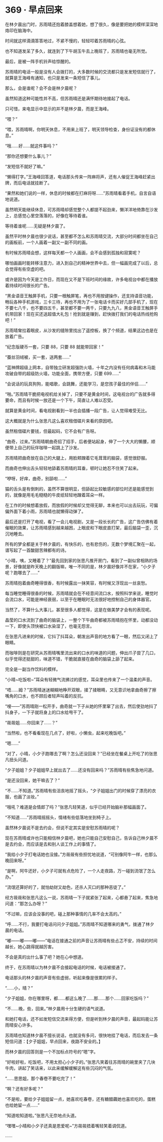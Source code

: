 # 369 · 早点回来

在林夕晨出门时，苏雨晴还抱着膝盖想着她，想了很久，像是要把她的模样深深地烙印在脑海中。

时间就这样滴滴答答地过，不紧不慢的，轻轻叩着苏雨晴的心弦。

也不知道发呆了多久，就连到了下午胡玉牛去上晚班了，苏雨晴也毫无所觉。

最后，是被一阵手机铃声给惊醒的。

苏雨晴的电话一般是没有人会拨打的，大多数时候的交流都只是发发短信就行了，就算是王海峰有通知，也只是发来一条短信了事儿。

那么，会是谁呢？会不会是林夕晨呢？

虽然知道这种可能性并不高，但苏雨晴还是满怀期待地接起了电话。

只可惜，来电显示中显示的并不是林夕晨，而是王海峰。

“喂？”

“喂，苏雨晴啊，你明天休息，不用来上班了，明天领导检查，身份证没有的都休息。”

“哦……好……就这件事吗？”

“那你还想要什么事儿？”

“发短信不就好了嘛。”

“懒得打字。”王海峰回答道，电话那头传来一阵麻将声，还有人催促王海峰赶紧出牌，而后电话就挂断了。

“果然和她们说的一样，休息的时候都在打麻将呀……”苏雨晴看着手机，自言自语地说道。

虽然明天能继续休息，可苏雨晴却感觉整个人都提不起劲来，懒洋洋地倚靠在沙发上，总感觉心里空落落的，好像在等待着谁。

等待着谁呢……无疑是林夕晨了。

虽然平时林夕晨也很少说话，甚至都不怎么和苏雨晴交流，大部分时间都坐在自己的画板前，一个人画着一副又一副不同的画。

有时候苏雨晴会想，这样每天都一个人画画，会不会感到孤独和寂寞呢？

哪怕画画时能转移注意力，进入到自己的精神世界中去，但一幅画完成了以后，总会觉得有些空虚的吧。

或许是因为今天是工作日，而现在又不是下班时间的缘故，许多电视台中都在播放着持续时间很长的广告。

“黑金语音王触屏手机，只要一根触屏笔，再也不用按键操作，还支持语音功能，畅玩各种手机游戏，三卡三待，再也不用为了一张电话卡而买好几部手机了，现在不要七八千，也不要四五千，甚至都不要一两千，只要九九八，黑金语音王触屏手机带回家！现在买还送超值大礼包！抢到就是赚到，赶快拨打我们的电话热线抢购吧！”

苏雨晴耷拉着眼皮，从沙发的缝隙里找出了遥控板，换了个频道，结果这边也是在放着广告。

“纪念版硬币一套，只要 88，只要 88 就能带回家！”

“蚕丝羽绒被，买一套，送两套……”

“蓝神牌超级上网本，自带独立研发超强防火墙，十年之内没有任何病毒和木马能攻破自带的超级防火墙，功能全面，携带方便，只要 699……”

“会说话的玩具狗狗，能唱歌，会跳舞，还能学习，是您孩子最佳的伴侣……”

“啪。”苏雨晴干脆把电视机给关掉了，只要不是黄金时间，这电视台的广告就多得要命，而且有时候一放还是一个下午，简直让人难以忍受。

就算是黄金时间，看电视剧看到一半也会插播一段广告，让人觉得难受无比。

这大概就是为什么张思凡这么喜欢租借碟片来看的原因吧。

虽然租借碟片要钱，但最起码，它不会有广告呀。

“曲奇，过来。”苏雨晴朝曲奇招了招手，后者便站起身，伸了一个大大的懒腰，顺便带上自己的玩伴咖啡一起跳上了沙发。

苏雨晴把曲奇放在自己的大腿上，用脸颊蹭着它毛茸茸的脑袋，感觉很舒服。

而曲奇也伸出舌头轻轻地舔着苏雨晴的耳垂，顿时让她忍不住笑了起来。

“咿呀，好痒，曲奇，别舔啦……”

猫的舌头是有倒刺的，虽然不算很明显，但舔起比较敏感的部位时还是能感觉到的，就像是用毛毛糙糙的牛皮纸轻轻地蹭着耳朵一样。

在工作的时候想着放假，而放假的时候却又觉得无聊，本来也可以出去玩玩，可偏偏外面下着小雨，苏雨晴也就懒得动弹了。

最后还是打开了电视，看了一会儿电视剧，又是一段长长的广告，这广告仿佛有着催眠的效果，让苏雨晴感到越来越困，上眼皮和下眼皮直打架，最后脑袋一歪，沉沉地睡去。

所有的梦全都是关于林夕晨的，有快乐的，也有悲伤的，无数个梦境汇聚在一起，谱写起了一首酸甜苦辣都有的诗。

“小晴，咦，又睡着了？”最先回到家的张思凡推开房门，看到了一副似曾相熟的场景，好像就是昨天晚上的翻版嘛，唯一不同的是，林夕晨好像并不在家，“小夕子呢？跑哪去了……”

苏雨晴抱着曲奇睡得很香，有时候露出一抹笑容，有时候又浮现出一丝哀愁。

每当睡觉睡得很香的时候，苏雨晴就会在不经意间流口水，按照科学来说，睡觉时会流口水，可能是神经衰弱，以至于在睡眠时无法很好地控制自己的身体器官。

当然了，不算什么大事儿，甚至很多人都觉得，这是在做美梦才会有的表现呢。

晶莹的口水流到了曲奇的脑袋上，一整个下午曲奇都被苏雨晴抱在怀里，动都没动一下，即使头顶快被口水染湿了，也毫无怨言。

在张思凡进来的时候，它抖了抖耳朵，朝发出声音的地方看了一眼，然后又闭上了眼睛。

而咖啡则是在研究从苏雨晴嘴里流出来的口水的味道的问题，伸出爪子尝了几口，似乎觉得还挺甜的，味道不错，干脆就直接在曲奇的脑袋上舔了起来。

完全是一副当作饮料的模样。

“小晴~吃饭啦~”耳朵有轻微气流拂过的感觉，耳朵里也传来了一个温柔的声音。

“唔……姆？”苏雨晴迷迷糊糊地睁开双眼，揉了揉眼睛，又无意识地拿曲奇擦了擦嘴角的口水，也不顾后者轻声叫着的反抗。

“嗖——”苏雨晴刚一松开手，曲奇就一下子从她的怀里窜了出去，然后使劲地抖了抖身子，一下子就将身上的口水给甩干了。

“莜莜姐……你回来了……？”

“当然啦，也不看看现在几点了，好啦，小懒虫，起来吃晚饭吧。”

“嗯……”

“对了，小晴，小夕子跑哪去了啊？怎么还没回来？”已经坐在餐桌上开吃了的张思凡扭头问道。

“夕子姐姐？夕子姐姐早上就出去了……还没有回来吗？”苏雨晴有些焦急地问道。

“是还没回来，她干嘛去了？”

“不……不知道。”苏雨晴有些沮丧地摇了摇头，“夕子姐姐出门的时候穿了漂亮的衣服，也画了淡妆。”

“哦吼？难道是会情郎了吗？”张思凡轻笑道，似乎已经开始脑补那幅画面了。

“不知道……”苏雨晴摇摇头，情绪有些低落地坐到椅子上。

虽然林夕晨说不是去约会，但说不定其实是安慰苏雨晴的呢？

现在苏雨晴或许也只能相信林夕晨吧，她也只能自己安慰自己，告诉自己林夕晨不是去约会，而应该是去和别人谈工作上的事情了。

“我给小夕子打电话她也没接。”方莜莜有些担忧地说道，“可别像阿牛一样，也那么晚回来呀。”

“是啊，阿牛还好，小夕子可就有点危险了，一个人走夜路，万一碰到流氓了怎么办。”

“流氓还算好的了，就怕劫财又劫色，还杀人灭口的那种恶徒了。”

经方莜莜和张思凡这么一说，苏雨晴一下子就紧张了起来，心都悬了起来，焦急地问道：“那怎么办呀？”

“不过嘛，应该会没事的吧，碰上那种事情的几率不会太高的。”

“呼……不行，我要打电话问问夕子姐姐。”苏雨晴不知道哪来的勇气，拨通了林夕晨的电话。

“嘟——嘟——嘟——”电话在接通之前的声音让苏雨晴有些忐忑不安，持续的时间越长，她心跳得就越厉害。

不会是真的出什么事了吧？她在心中想道。

终于，在苏雨晴以为林夕晨不会接起电话的时候，电话被接通了。

电话那头的林夕晨的声音有些虚弱，听起来像是很累的样子。

“……小，晴？”

“夕子姐姐，你在哪里呀，都……都这么晚了……那……那个……回家吃饭吗？”

“不……晚，些，回来。”林夕晨用十分生硬的语气说道。

和她打电话，还不如发短信交流来得方便，但是听到林夕晨的声音，最起码能让苏雨晴安心许多。

苏雨晴也知道林夕晨不擅长说话，也就没有多问，很快地挂了电话，而后发去一条短信问道：【夕子姐姐，早点回来，夜路不安全的。】

而林夕晨的回答则是一个不加标点符号的“嗯”字。

“好啦好啦，吃饭吧，不用太担心小夕子的。”张思凡笑着往苏雨晴的碗里夹了几块牛肉，讲起了笑话来，以此来缓解缓解这有些沉闷的气氛。

“……思思姐，那个春卷不要吃完了！”

“啊？还有好多呢？”

“不是啦，要给夕子姐姐留一点，她喜欢吃春卷，还有糖醋藕她也喜欢吃的，蛋糕也给她留一点……”

“知道啦知道啦。”张思凡无奈地点头道。

“嘿嘿~小晴和小夕子还真是恩爱呢~”方莜莜捂着嘴轻笑着调侃道。

……
